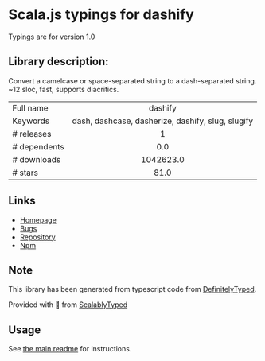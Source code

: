 
# Scala.js typings for dashify

Typings are for version 1.0

## Library description:
Convert a camelcase or space-separated string to a dash-separated string. ~12 sloc, fast, supports diacritics.

|                    |                 |
| ------------------ | :-------------: |
| Full name          | dashify |
| Keywords           | dash, dashcase, dasherize, dashify, slug, slugify |
| # releases         | 1 |
| # dependents       | 0.0 |
| # downloads        | 1042623.0 |
| # stars            | 81.0 |

## Links
- [Homepage](https://github.com/jonschlinkert/dashify)
- [Bugs](https://github.com/jonschlinkert/dashify/issues)
- [Repository](https://github.com/jonschlinkert/dashify)
- [Npm](https://www.npmjs.com/package/dashify)
    


## Note
This library has been generated from typescript code from [DefinitelyTyped](https://definitelytyped.org).

Provided with :purple_heart: from [ScalablyTyped](https://github.com/oyvindberg/ScalablyTyped)

## Usage
See [the main readme](../../readme.md) for instructions.


